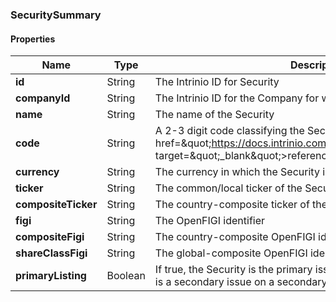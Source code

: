 
[//]: # (CLASS:SecuritySummary)

[//]: # (KIND:object)

### SecuritySummary

#### Properties

[//]: # (START_DEFINITION)

Name | Type | Description
------------ | ------------- | -------------
**id** | String | The Intrinio ID for Security &nbsp;
**companyId** | String | The Intrinio ID for the Company for which the Security is issued &nbsp;
**name** | String | The name of the Security &nbsp;
**code** | String | A 2-3 digit code classifying the Security (&lt;a href&#x3D;\&quot;https://docs.intrinio.com/documentation/security_codes\&quot; target&#x3D;\&quot;_blank\&quot;&gt;reference&lt;/a&gt;) &nbsp;
**currency** | String | The currency in which the Security is traded on the exchange &nbsp;
**ticker** | String | The common/local ticker of the Security &nbsp;
**compositeTicker** | String | The country-composite ticker of the Security &nbsp;
**figi** | String | The OpenFIGI identifier &nbsp;
**compositeFigi** | String | The country-composite OpenFIGI identifier &nbsp;
**shareClassFigi** | String | The global-composite OpenFIGI identifier &nbsp;
**primaryListing** | Boolean | If true, the Security is the primary issue for the company, otherwise it is a secondary issue on a secondary stock exchange &nbsp;

[//]: # (END_DEFINITION)





